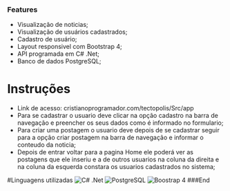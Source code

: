 ### Features

- Visualização de noticias;
- Visualização de usuários cadastrados;
- Cadastro de usuário;
- Layout responsivel com Bootstrap 4;
- API programada em C# .Net;
- Banco de dados PostgreSQL;

# Instruções
- Link de acesso: cristianoprogramador.com/tectopolis/Src/app
- Para se cadastrar o usuario deve clicar na opção cadastro na barra de navegação e preencher os seus dados como é informado no formulario;
- Para criar uma postagem o usuario deve depois de se cadastrar seguir para a opção criar postagem na barra de navegação e informar o conteudo da noticia;
- Depois de entrar voltar para a pagina Home ele poderá ver as postagens que ele inseriu e a de outros usuarios na coluna da direita e na coluna da esquerda constara os usuarios cadastrados no sistema;

#Linguagens utilizadas
![C# .Net](http://www.inovorks.com/img/dotnet-training-main.png "C# .Net")
![PostgreSQL](https://d1.awsstatic.com/rdsImages/postgresql_logo.6de4615badd99412268bc6aa8fc958a0f403dd41.png "PostgreSQL")
![Boostrap 4](https://getbootstrap.com.br/docs/4.1/assets/img/bootstrap-stack.png "Boostrap 4")
###End